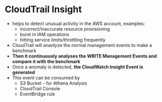 

# CloudTrail Insight

- helps to detect unusual activity in the AWS account, examples:
	- incorrect/inaccurate resource provisioning
	- burst in IAM operations
	- hitting service limits/throttling frequently
- CloudTrail will ananlyze the normal management events to make a benchmark
- **Then it continuously analyses the WRITE Management Events and compare it with the benchmark**
- Once a anomaly is detected, **the CloudWatch Insight Event is generated**
- This event can be consumed by 
	- S3 Bucket - for Athena Analysis
	- CloudTrail Console
	- EventBridge rule

